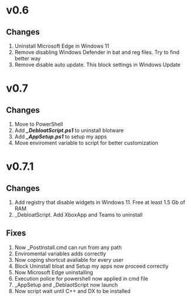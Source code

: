 # v0.6
## Changes
1. Uninstall Microsoft Edge in Windows 11 
2. Remove disabling Windows Defender in bat and reg files. Try to find better way
3. Remove disable auto update. This block settings in Windows Update 

# v0.7
## Changes 
1. Move to PowerShell
2. Add ***_DebloatScript.ps1*** to uninstall blotware
3. Add ***_AppSetup.ps1*** to setup my apps
4. Move enviroment variable to script for better customization

# v0.7.1
## Changes
1. Add registry that disable widgets in Windows 11. Free at least 1.5 Gb of RAM
2. _DebloatScript. Add XboxApp and Teams to uninstall

## Fixes 
1. Now _PostInstall.cmd can run from any path
2. Enviromental variables adds correctly
3. Now coping shortcut avaliable for every user
4. Block Uninstall bloat and Setup my apps now proceed correctly
5. Now Microsoft Edge uninstalling
6. Execution police for powershell now applied in cmd file
7. _AppSetup and _DeblaotScript now launch
8. Now script wait until C++ and DX to be installed